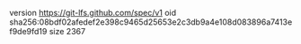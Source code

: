 version https://git-lfs.github.com/spec/v1
oid sha256:08bdf02afedef2e398c9465d25653e2c3db9a4e108d083896a7413ef9de9fd19
size 2367
